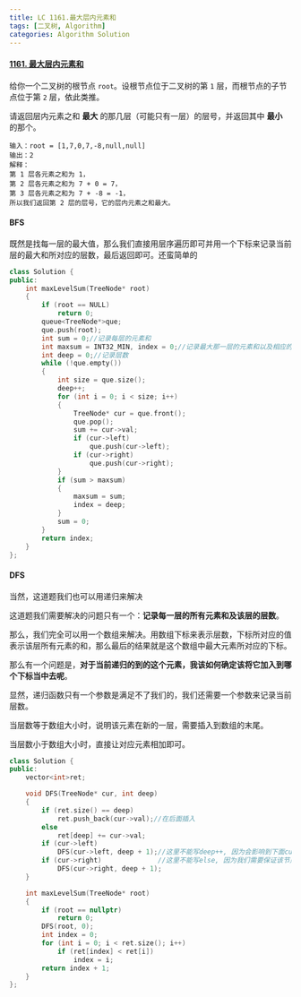 ```yaml
---
title: LC 1161.最大层内元素和
tags: [二叉树, Algorithm]
categories: Algorithm Solution
---
```


#### [1161. 最大层内元素和](https://leetcode.cn/problems/maximum-level-sum-of-a-binary-tree/)

给你一个二叉树的根节点 `root`。设根节点位于二叉树的第 `1` 层，而根节点的子节点位于第 `2` 层，依此类推。

请返回层内元素之和 **最大** 的那几层（可能只有一层）的层号，并返回其中 **最小** 的那个。


	输入：root = [1,7,0,7,-8,null,null]
	输出：2
	解释：
	第 1 层各元素之和为 1，
	第 2 层各元素之和为 7 + 0 = 7，
	第 3 层各元素之和为 7 + -8 = -1，
	所以我们返回第 2 层的层号，它的层内元素之和最大。



#### BFS



既然是找每一层的最大值，那么我们直接用层序遍历即可并用一个下标来记录当前层的最大和所对应的层数，最后返回即可。还蛮简单的

```cpp
class Solution {
public:
	int maxLevelSum(TreeNode* root)
	{
		if (root == NULL)
			return 0;
		queue<TreeNode*>que;
		que.push(root);
		int sum = 0;//记录每层的元素和
		int maxsum = INT32_MIN, index = 0;//记录最大那一层的元素和以及相应的下标
		int deep = 0;//记录层数
		while (!que.empty())
		{
			int size = que.size();
			deep++;
			for (int i = 0; i < size; i++)
			{
				TreeNode* cur = que.front();
				que.pop();
				sum += cur->val;
				if (cur->left)
					que.push(cur->left);
				if (cur->right)
					que.push(cur->right);
			}
			if (sum > maxsum)
			{
				maxsum = sum;
				index = deep;
			}
            sum = 0;
		}
		return index;
	}
};
```



#### DFS

当然，这道题我们也可以用递归来解决

这道题我们需要解决的问题只有一个：**记录每一层的所有元素和及该层的层数**。

那么，我们完全可以用一个数组来解决。用数组下标来表示层数，下标所对应的值表示该层所有元素的和，那么最后的结果就是这个数组中最大元素所对应的下标。

那么有一个问题是，**对于当前递归的到的这个元素，我该如何确定该将它加入到哪个下标当中去呢**。

显然，递归函数只有一个参数是满足不了我们的，我们还需要一个参数来记录当前层数。

当层数等于数组大小时，说明该元素在新的一层，需要插入到数组的末尾。

当层数小于数组大小时，直接让对应元素相加即可。

```cpp
class Solution {
public:
	vector<int>ret;

	void DFS(TreeNode* cur, int deep)
	{
		if (ret.size() == deep)
			ret.push_back(cur->val);//在后面插入
		else
			ret[deep] += cur->val;
		if (cur->left)
			DFS(cur->left, deep + 1);//这里不能写deep++, 因为会影响到下面cur右边的递归
		if (cur->right)              //这里不能写else, 因为我们需要保证该节点的两个子树都能递归到
			DFS(cur->right, deep + 1);
	}

	int maxLevelSum(TreeNode* root)
	{
		if (root == nullptr)
			return 0;
		DFS(root, 0);
		int index = 0;
		for (int i = 0; i < ret.size(); i++)
			if (ret[index] < ret[i])
				index = i;
		return index + 1;
	}
};
```



